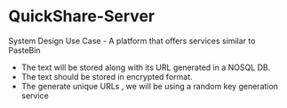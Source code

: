 # QuickShare-Server

System Design Use Case - A platform that offers services similar to PasteBin

- The text will be stored along with its URL generated in a NOSQL DB.
- The text should be stored in encrypted format.
- The generate unique URLs , we will be using a random key generation service
